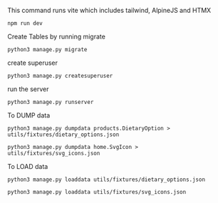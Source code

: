 This command runs vite which includes tailwind, AlpineJS and HTMX
```
npm run dev
```

Create Tables by running migrate
```
python3 manage.py migrate
```

create superuser
```
python3 manage.py createsuperuser
```

run the server
```
python3 manage.py runserver
```

To DUMP data 
```
python3 manage.py dumpdata products.DietaryOption > utils/fixtures/dietary_options.json
```

```
python3 manage.py dumpdata home.SvgIcon > utils/fixtures/svg_icons.json 
```

To LOAD data
```
python3 manage.py loaddata utils/fixtures/dietary_options.json
```

```
python3 manage.py loaddata utils/fixtures/svg_icons.json 
```